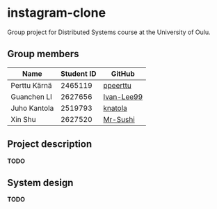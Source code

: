 # instagram-clone

Group project for Distributed Systems course at the University of Oulu.

## Group members

| Name                            | Student ID      | GitHub                                          |
|---------------------------------|-----------------|-------------------------------------------------|
| Perttu Kärnä                    | 2465119         | [ppeerttu](https://github.com/ppeerttu)         |
| Guanchen LI                     | 2627656         | [Ivan-Lee99](https://github.com/Ivan-Lee99)     |
| Juho Kantola                    | 2519793         | [knatola](https://github.com/knatola)           |
| Xin Shu                         | 2627520         | [Mr-Sushi](https://github.com/Mr-Sushi)         |

## Project description

**TODO**

## System design

**TODO**
